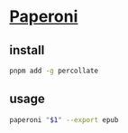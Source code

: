 # [Paperoni](https://github.com/hipstermojo/paperoni)

## install

```sh
pnpm add -g percollate
```

## usage

```sh
paperoni "$1" --export epub
```
